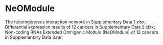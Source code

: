 # NeOModule
The heterogeneous interaction network in Supplementary Data 1.xlsx; 
Differential expression results of 12 cancers in Supplementary Data 2.xlsx; 
Non-coding RNAs Extended Omnigenic Module (NeOModule) of 12 cancers in Supplementary Data 3.rar.